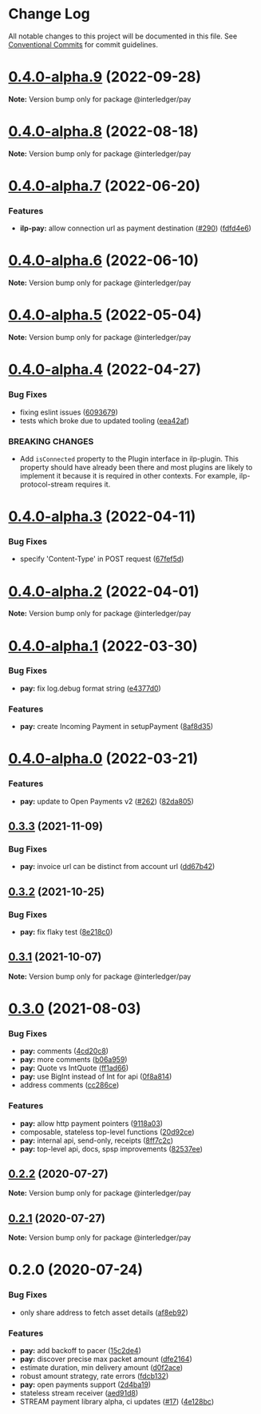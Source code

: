 # Change Log

All notable changes to this project will be documented in this file.
See [Conventional Commits](https://conventionalcommits.org) for commit guidelines.

# [0.4.0-alpha.9](https://github.com/interledgerjs/interledgerjs/compare/@interledger/pay@0.4.0-alpha.8...@interledger/pay@0.4.0-alpha.9) (2022-09-28)

**Note:** Version bump only for package @interledger/pay





# [0.4.0-alpha.8](https://github.com/interledgerjs/interledgerjs/compare/@interledger/pay@0.4.0-alpha.7...@interledger/pay@0.4.0-alpha.8) (2022-08-18)

**Note:** Version bump only for package @interledger/pay





# [0.4.0-alpha.7](https://github.com/interledgerjs/interledgerjs/compare/@interledger/pay@0.4.0-alpha.6...@interledger/pay@0.4.0-alpha.7) (2022-06-20)


### Features

* **ilp-pay:** allow connection url as payment destination ([#290](https://github.com/interledgerjs/interledgerjs/issues/290)) ([fdfd4e6](https://github.com/interledgerjs/interledgerjs/commit/fdfd4e638399e40b675f75be01eb7c3e08e9545c))





# [0.4.0-alpha.6](https://github.com/interledgerjs/interledgerjs/compare/@interledger/pay@0.4.0-alpha.5...@interledger/pay@0.4.0-alpha.6) (2022-06-10)

**Note:** Version bump only for package @interledger/pay





# [0.4.0-alpha.5](https://github.com/interledgerjs/interledgerjs/compare/@interledger/pay@0.4.0-alpha.4...@interledger/pay@0.4.0-alpha.5) (2022-05-04)

**Note:** Version bump only for package @interledger/pay





# [0.4.0-alpha.4](https://github.com/interledgerjs/interledgerjs/compare/@interledger/pay@0.4.0-alpha.3...@interledger/pay@0.4.0-alpha.4) (2022-04-27)


### Bug Fixes

* fixing eslint issues ([6093679](https://github.com/interledgerjs/interledgerjs/commit/6093679060d9f27911e2fd3f0dbbf15ebae6f538))
* tests which broke due to updated tooling ([eea42af](https://github.com/interledgerjs/interledgerjs/commit/eea42af4530c00cbd0736a962aed92251ac136cd))


### BREAKING CHANGES

* Add `isConnected` property to the Plugin interface in ilp-plugin. This property should have already been there and most plugins are likely to implement it because it is required in other contexts. For example, ilp-protocol-stream requires it.





# [0.4.0-alpha.3](https://github.com/interledgerjs/interledgerjs/compare/@interledger/pay@0.4.0-alpha.2...@interledger/pay@0.4.0-alpha.3) (2022-04-11)

### Bug Fixes

- specify 'Content-Type' in POST request ([67fef5d](https://github.com/interledgerjs/interledgerjs/commit/67fef5d2fecbc4da4106161ad397ca34e788d12c))

# [0.4.0-alpha.2](https://github.com/interledgerjs/interledgerjs/compare/@interledger/pay@0.4.0-alpha.1...@interledger/pay@0.4.0-alpha.2) (2022-04-01)

**Note:** Version bump only for package @interledger/pay

# [0.4.0-alpha.1](https://github.com/interledgerjs/interledgerjs/compare/@interledger/pay@0.4.0-alpha.0...@interledger/pay@0.4.0-alpha.1) (2022-03-30)

### Bug Fixes

- **pay:** fix log.debug format string ([e4377d0](https://github.com/interledgerjs/interledgerjs/commit/e4377d06a2b5761b051bcfe8257ba90471e19dcf))

### Features

- **pay:** create Incoming Payment in setupPayment ([8af8d35](https://github.com/interledgerjs/interledgerjs/commit/8af8d35d3ebcf052cfb813048becb816d50c253a))

# [0.4.0-alpha.0](https://github.com/interledgerjs/interledgerjs/compare/@interledger/pay@0.3.3...@interledger/pay@0.4.0-alpha.0) (2022-03-21)

### Features

- **pay:** update to Open Payments v2 ([#262](https://github.com/interledgerjs/interledgerjs/issues/262)) ([82da805](https://github.com/interledgerjs/interledgerjs/commit/82da8058a1e545519b84589b6543442a755dbf0c))

## [0.3.3](https://github.com/interledgerjs/interledgerjs/compare/@interledger/pay@0.3.2...@interledger/pay@0.3.3) (2021-11-09)

### Bug Fixes

- **pay:** invoice url can be distinct from account url ([dd67b42](https://github.com/interledgerjs/interledgerjs/commit/dd67b42faef9a35e5291b0f3300072982c9f6a4c))

## [0.3.2](https://github.com/interledgerjs/interledgerjs/compare/@interledger/pay@0.3.1...@interledger/pay@0.3.2) (2021-10-25)

### Bug Fixes

- **pay:** fix flaky test ([8e218c0](https://github.com/interledgerjs/interledgerjs/commit/8e218c034aa763700391995fcfbc50f47c01ff97))

## [0.3.1](https://github.com/interledgerjs/interledgerjs/compare/@interledger/pay@0.3.0...@interledger/pay@0.3.1) (2021-10-07)

**Note:** Version bump only for package @interledger/pay

# [0.3.0](https://github.com/interledgerjs/interledgerjs/compare/@interledger/pay@0.2.2...@interledger/pay@0.3.0) (2021-08-03)

### Bug Fixes

- **pay:** comments ([4cd20c8](https://github.com/interledgerjs/interledgerjs/commit/4cd20c8b2dd80d0f72042913649bbd3a36a21461))
- **pay:** more comments ([b06a959](https://github.com/interledgerjs/interledgerjs/commit/b06a959eacb917ba629caf1e902d4277a1162ead))
- **pay:** Quote vs IntQuote ([ff1ad66](https://github.com/interledgerjs/interledgerjs/commit/ff1ad661a400810a911292077c9b398776dd06a6))
- **pay:** use BigInt instead of Int for api ([0f8a814](https://github.com/interledgerjs/interledgerjs/commit/0f8a8144f5f6f2331a05d6883842c1a4f5096731))
- address comments ([cc286ce](https://github.com/interledgerjs/interledgerjs/commit/cc286cea8e17380bc4a7db351cc45209d2bf43fe))

### Features

- **pay:** allow http payment pointers ([9118a03](https://github.com/interledgerjs/interledgerjs/commit/9118a03c2a05f34a9d66660eae99c81ad580a3c1))
- composable, stateless top-level functions ([20d92ce](https://github.com/interledgerjs/interledgerjs/commit/20d92ce1d4d6f4a3807164a14ec7d1b5aa968e1d))
- **pay:** internal api, send-only, receipts ([8ff7c2c](https://github.com/interledgerjs/interledgerjs/commit/8ff7c2cca1a3c8ab2f1a293eb04c0b07e05a7eaa))
- **pay:** top-level api, docs, spsp improvements ([82537ee](https://github.com/interledgerjs/interledgerjs/commit/82537ee1d845d400a3e9a9351ad4d5ddd0c293d9))

## [0.2.2](https://github.com/interledgerjs/interledgerjs/compare/@interledger/pay@0.2.1...@interledger/pay@0.2.2) (2020-07-27)

**Note:** Version bump only for package @interledger/pay

## [0.2.1](https://github.com/interledgerjs/interledgerjs/compare/@interledger/pay@0.2.0...@interledger/pay@0.2.1) (2020-07-27)

**Note:** Version bump only for package @interledger/pay

# 0.2.0 (2020-07-24)

### Bug Fixes

- only share address to fetch asset details ([af8eb92](https://github.com/interledgerjs/interledgerjs/commit/af8eb920eea859951fc8e826541b9f8588e2f138))

### Features

- **pay:** add backoff to pacer ([15c2de4](https://github.com/interledgerjs/interledgerjs/commit/15c2de48d3e6f21559488ff6125d30419ad28cda))
- **pay:** discover precise max packet amount ([dfe2164](https://github.com/interledgerjs/interledgerjs/commit/dfe2164dcd30d0d3cbe9f3b5275b6561bbb1f355))
- estimate duration, min delivery amount ([d0f2ace](https://github.com/interledgerjs/interledgerjs/commit/d0f2ace899c1f28cff64b747f051603c8bc3eea2))
- robust amount strategy, rate errors ([fdcb132](https://github.com/interledgerjs/interledgerjs/commit/fdcb1324e5e8285da528b60b5c23098324efb9dc))
- **pay:** open payments support ([2d4ba19](https://github.com/interledgerjs/interledgerjs/commit/2d4ba19275b444e46845a9114537b624d939f5ae))
- stateless stream receiver ([aed91d8](https://github.com/interledgerjs/interledgerjs/commit/aed91d85c06aa73af77a8c3891d388257b74ede8))
- STREAM payment library alpha, ci updates ([#17](https://github.com/interledgerjs/interledgerjs/issues/17)) ([4e128bc](https://github.com/interledgerjs/interledgerjs/commit/4e128bcee372144c1324a73e8b51223a0b133f2e))

